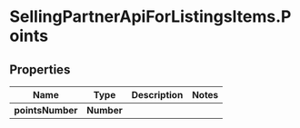 # SellingPartnerApiForListingsItems.Points

## Properties

Name | Type | Description | Notes
------------ | ------------- | ------------- | -------------
**pointsNumber** | **Number** |  | 


